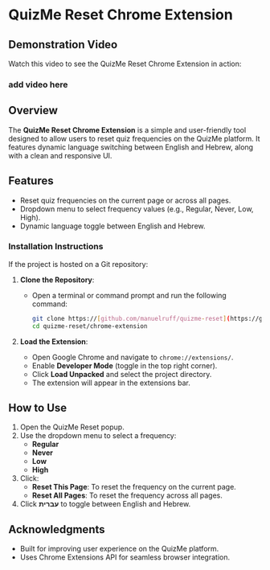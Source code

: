 
# QuizMe Reset Chrome Extension

## Demonstration Video

Watch this video to see the QuizMe Reset Chrome Extension in action:

### add video here

## Overview
The **QuizMe Reset Chrome Extension** is a simple and user-friendly tool designed to allow users to reset quiz frequencies on the QuizMe platform. It features dynamic language switching between English and Hebrew, along with a clean and responsive UI.

## Features
- Reset quiz frequencies on the current page or across all pages.
- Dropdown menu to select frequency values (e.g., Regular, Never, Low, High).
- Dynamic language toggle between English and Hebrew.


### Installation Instructions

If the project is hosted on a Git repository:

1. **Clone the Repository**:
   - Open a terminal or command prompt and run the following command:
     ```bash
     git clone https://[github.com/manuelruff/quizme-reset](https://github.com/manuelruff/quizme-reset)
     cd quizme-reset/chrome-extension
     ```

2. **Load the Extension**:
   - Open Google Chrome and navigate to `chrome://extensions/`.
   - Enable **Developer Mode** (toggle in the top right corner).
   - Click **Load Unpacked** and select the project directory.
   - The extension will appear in the extensions bar.

## How to Use

1. Open the QuizMe Reset popup.
2. Use the dropdown menu to select a frequency:
   - **Regular**
   - **Never**
   - **Low**
   - **High**
3. Click:
   - **Reset This Page**: To reset the frequency on the current page.
   - **Reset All Pages**: To reset the frequency across all pages.
4. Click **עברית** to toggle between English and Hebrew.

## Acknowledgments
- Built for improving user experience on the QuizMe platform.
- Uses Chrome Extensions API for seamless browser integration.
